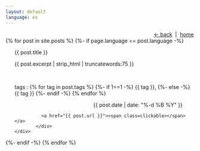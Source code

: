 ```yaml
---
layout: default
language: es
---
```

<div style="width: 100%;text-align: right;"><a href="javascript:history.back()"><- back</a>&nbsp;&nbsp;|&nbsp;&nbsp;<a href="https://alhkytran.github.io">home</a></div>
  {% for post in site.posts %}
	{%- if page.language == post.language -%}
<ul>
	<div class="divclickable">
		<div class="text-indiv">
			{{ post.title }}
        	    <p>
			{{ post.excerpt | strip_html | truncatewords:75 }}
	            </p>
		<br>
<p>
tags :
		{% for tag in post.tags %}
		{%- if 1==1 -%}
			{{ tag }},  
		{%- else -%}
			{{ tag }}
		{%- endif -%}
		{% endfor %}	</p>
		<p style="text-align: right; padding-right: 30px;">{{ post.date | date: "%-d %B %Y" }}</p>

		      <a href="{{ post.url }}"><span class=clickable></span></a>
         	</div>
	</div>
</ul>
        {%- endif -%}  
  {% endfor %}


